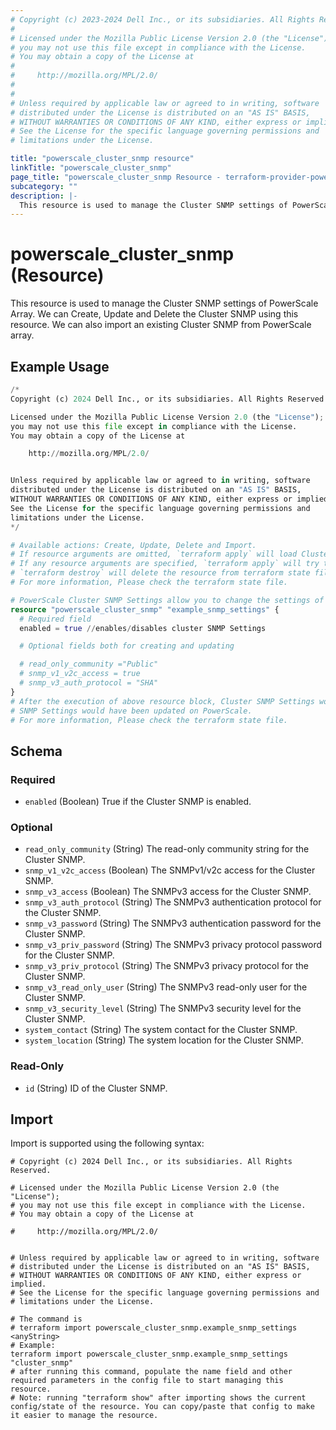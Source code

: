 ```yaml
---
# Copyright (c) 2023-2024 Dell Inc., or its subsidiaries. All Rights Reserved.
#
# Licensed under the Mozilla Public License Version 2.0 (the "License");
# you may not use this file except in compliance with the License.
# You may obtain a copy of the License at
#
#     http://mozilla.org/MPL/2.0/
#
#
# Unless required by applicable law or agreed to in writing, software
# distributed under the License is distributed on an "AS IS" BASIS,
# WITHOUT WARRANTIES OR CONDITIONS OF ANY KIND, either express or implied.
# See the License for the specific language governing permissions and
# limitations under the License.

title: "powerscale_cluster_snmp resource"
linkTitle: "powerscale_cluster_snmp"
page_title: "powerscale_cluster_snmp Resource - terraform-provider-powerscale"
subcategory: ""
description: |-
  This resource is used to manage the Cluster SNMP settings of PowerScale Array. We can Create, Update and Delete the Cluster SNMP using this resource. We can also import an existing Cluster SNMP from PowerScale array.
---
```


# powerscale_cluster_snmp (Resource)

This resource is used to manage the Cluster SNMP settings of PowerScale Array. We can Create, Update and Delete the Cluster SNMP using this resource. We can also import an existing Cluster SNMP from PowerScale array.


## Example Usage

```terraform
/*
Copyright (c) 2024 Dell Inc., or its subsidiaries. All Rights Reserved.

Licensed under the Mozilla Public License Version 2.0 (the "License");
you may not use this file except in compliance with the License.
You may obtain a copy of the License at

    http://mozilla.org/MPL/2.0/


Unless required by applicable law or agreed to in writing, software
distributed under the License is distributed on an "AS IS" BASIS,
WITHOUT WARRANTIES OR CONDITIONS OF ANY KIND, either express or implied.
See the License for the specific language governing permissions and
limitations under the License.
*/

# Available actions: Create, Update, Delete and Import.
# If resource arguments are omitted, `terraform apply` will load Cluster SNMP Settings from PowerScale, and save to terraform state file.
# If any resource arguments are specified, `terraform apply` will try to load CLuster SNMP Settings (if not loaded) and update the settings.
# `terraform destroy` will delete the resource from terraform state file rather than deleting SNMP Settings from PowerScale.
# For more information, Please check the terraform state file.

# PowerScale Cluster SNMP Settings allow you to change the settings of SNMP
resource "powerscale_cluster_snmp" "example_snmp_settings" {
  # Required field
  enabled = true //enables/disables cluster SNMP Settings

  # Optional fields both for creating and updating

  # read_only_community ="Public"
  # snmp_v1_v2c_access = true
  # snmp_v3_auth_protocol = "SHA"
}
# After the execution of above resource block, Cluster SNMP Settings would have been cached in terraform state file, or
# SNMP Settings would have been updated on PowerScale.
# For more information, Please check the terraform state file.
```

<!-- schema generated by tfplugindocs -->
## Schema

### Required

- `enabled` (Boolean) True if the Cluster SNMP is enabled.

### Optional

- `read_only_community` (String) The read-only community string for the Cluster SNMP.
- `snmp_v1_v2c_access` (Boolean) The SNMPv1/v2c access for the Cluster SNMP.
- `snmp_v3_access` (Boolean) The SNMPv3 access for the Cluster SNMP.
- `snmp_v3_auth_protocol` (String) The SNMPv3 authentication protocol for the Cluster SNMP.
- `snmp_v3_password` (String) The SNMPv3 authentication password for the Cluster SNMP.
- `snmp_v3_priv_password` (String) The SNMPv3 privacy protocol password for the Cluster SNMP.
- `snmp_v3_priv_protocol` (String) The SNMPv3 privacy protocol for the Cluster SNMP.
- `snmp_v3_read_only_user` (String) The SNMPv3 read-only user for the Cluster SNMP.
- `snmp_v3_security_level` (String) The SNMPv3 security level for the Cluster SNMP.
- `system_contact` (String) The system contact for the Cluster SNMP.
- `system_location` (String) The system location for the Cluster SNMP.

### Read-Only

- `id` (String) ID of the Cluster SNMP.

## Import

Import is supported using the following syntax:

```shell
# Copyright (c) 2024 Dell Inc., or its subsidiaries. All Rights Reserved.

# Licensed under the Mozilla Public License Version 2.0 (the "License");
# you may not use this file except in compliance with the License.
# You may obtain a copy of the License at

#     http://mozilla.org/MPL/2.0/


# Unless required by applicable law or agreed to in writing, software
# distributed under the License is distributed on an "AS IS" BASIS,
# WITHOUT WARRANTIES OR CONDITIONS OF ANY KIND, either express or implied.
# See the License for the specific language governing permissions and
# limitations under the License.

# The command is
# terraform import powerscale_cluster_snmp.example_snmp_settings <anyString>
# Example:
terraform import powerscale_cluster_snmp.example_snmp_settings "cluster_snmp"
# after running this command, populate the name field and other required parameters in the config file to start managing this resource.
# Note: running "terraform show" after importing shows the current config/state of the resource. You can copy/paste that config to make it easier to manage the resource.
```